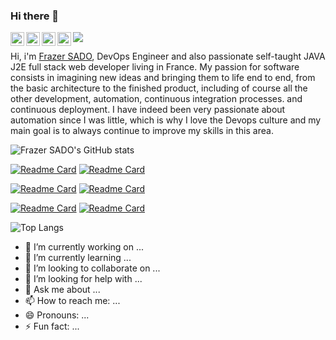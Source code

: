 ### Hi there 👋

<a href="https://www.instagram.com/frazer_garcia/">
  <img align="left" alt="Frazer's Instagram" width="22px" src="https://raw.githubusercontent.com/hussainweb/hussainweb/main/icons/instagram.png" />
</a>
<a href="https://discord.gg/sadofrazer">
  <img align="left" alt="Frazer's Discord" width="22px" src="https://raw.githubusercontent.com/peterthehan/peterthehan/master/assets/discord.svg" />
</a>
<a href="https://twitter.com/sadofrazer">
  <img align="left" alt="Frazer | Twitter" width="22px" src="https://raw.githubusercontent.com/peterthehan/peterthehan/master/assets/twitter.svg" />
</a>
<a href="https://www.linkedin.com/in/sado-frazer-devops">
  <img align="left" alt="Frazer's LinkedIN" width="22px" src="https://raw.githubusercontent.com/peterthehan/peterthehan/master/assets/linkedin.svg" />
</a>

![](https://visitor-badge.glitch.me/badge?page_id=sadofrazer.sadofrazer)
<br /> 

Hi, i'm [Frazer SADO](https://www.linkedin.com/in/sado-frazer-devops), DevOps Engineer and also passionate self-taught JAVA J2E full stack web developer living in France. My passion for software consists in imagining new ideas and bringing them to life end to end, from the basic architecture to the finished product, including of course all the other development, automation, continuous integration processes. and continuous deployment. I have indeed been very passionate about automation since I was little, which is why I love the Devops culture and my main goal is to always continue to improve my skills in this area.

![Frazer SADO's GitHub stats](https://github-readme-stats.vercel.app/api/?username=sadofrazer&show_owner)

[![Readme Card](https://github-readme-stats.vercel.app/api/pin/?username=sadofrazer&repo=icgroup&show_owner=true)](https://github.com/sadofrazer/icgroup)   [![Readme Card](https://github-readme-stats.vercel.app/api/pin/?username=sadofrazer&repo=ic-webapp&show_owner=true)](https://github.com/sadofrazer/ic-webapp)

[![Readme Card](https://github-readme-stats.vercel.app/api/pin/?username=sadofrazer&repo=it_training_rest-api&show_owner=true)](https://github.com/sadofrazer/it_training_rest-api)                                                                                                       [![Readme Card](https://github-readme-stats.vercel.app/api/pin/?username=sadofrazer&repo=it_training_angular_frontend&show_owner=true)](https://github.com/sadofrazer/it_training_angular_frontend)


[![Readme Card](https://github-readme-stats.vercel.app/api/pin/?username=sadofrazer&repo=ansible_k8s&show_owner=true)](https://github.com/sadofrazer/ansible_k8s)                                                                                                         [![Readme Card](https://github-readme-stats.vercel.app/api/pin/?username=sadofrazer&repo=tower_ci&show_owner=true)](https://github.com/sadofrazer/tower_ci)


![Top Langs](https://github-readme-stats.vercel.app/api/top-langs/?username=sadofrazer&langs_count=10&hide=javascript,html,php,Blade,Less,CSS,Makefile)


- 🔭 I’m currently working on ...
- 🌱 I’m currently learning ...
- 👯 I’m looking to collaborate on ...
- 🤔 I’m looking for help with ...
- 💬 Ask me about ...
- 📫 How to reach me: ...
- 😄 Pronouns: ...
- ⚡ Fun fact: ...


